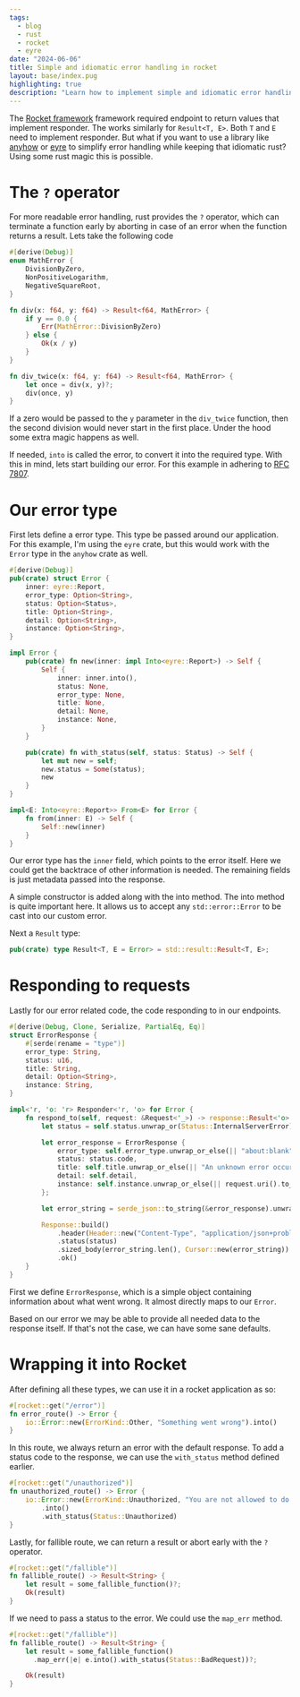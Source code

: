 ```yaml
---
tags:
  - blog
  - rust
  - rocket
  - eyre
date: "2024-06-06"
title: Simple and idiomatic error handling in rocket
layout: base/index.pug
highlighting: true
description: "Learn how to implement simple and idiomatic error handling in the Rocket framework using Rust. This guide explores leveraging the `eyre` crate, custom error types, the `?` operator, and RFC 7807-compliant error responses for clean and maintainable code."
---
```


The [Rocket framework](https://rocket.rs/) framework required endpoint to
return values that implement responder. The works similarly for `Result<T, E>`.
Both `T` and `E` need to implement responder. But what if you want to use a
library like [anyhow](https://github.com/dtolnay/anyhow) or
[eyre](https://github.com/eyre-rs/eyre) to simplify error handling while
keeping that idiomatic rust? Using some rust magic this is possible.

# The `?` operator

For more readable error handling, rust provides the `?` operator, which can
terminate a function early by aborting in case of an error when the function
returns a result. Lets take the following code

```rust
#[derive(Debug)]
enum MathError {
    DivisionByZero,
    NonPositiveLogarithm,
    NegativeSquareRoot,
}

fn div(x: f64, y: f64) -> Result<f64, MathError> {
    if y == 0.0 {
        Err(MathError::DivisionByZero)
    } else {
        Ok(x / y)
    }
}

fn div_twice(x: f64, y: f64) -> Result<f64, MathError> {
    let once = div(x, y)?;
    div(once, y)
}
```

If a zero would be passed to the `y` parameter in the `div_twice` function,
then the second division would never start in the first place. Under the hood
some extra magic happens as well.

If needed, `into` is called the error, to convert it into the required type.
With this in mind, lets start building our error. For this example in adhering
to [RFC 7807](https://datatracker.ietf.org/doc/html/rfc7807).

# Our error type

First lets define a error type. This type be passed around our application. For
this example, I'm using the `eyre` crate, but this would work with the `Error`
type in the `anyhow` crate as well.

```rust
#[derive(Debug)]
pub(crate) struct Error {
    inner: eyre::Report,
    error_type: Option<String>,
    status: Option<Status>,
    title: Option<String>,
    detail: Option<String>,
    instance: Option<String>,
}

impl Error {
    pub(crate) fn new(inner: impl Into<eyre::Report>) -> Self {
        Self {
            inner: inner.into(),
            status: None,
            error_type: None,
            title: None,
            detail: None,
            instance: None,
        }
    }

    pub(crate) fn with_status(self, status: Status) -> Self {
        let mut new = self;
        new.status = Some(status);
        new
    }
}

impl<E: Into<eyre::Report>> From<E> for Error {
    fn from(inner: E) -> Self {
        Self::new(inner)
    }
}
```

Our error type has the `inner` field, which points to the error itself. Here we
could get the backtrace of other information is needed. The remaining fields is
just metadata passed into the response.

A simple constructor is added along with the into method. The into method is
quite important here. It allows us to accept any `std::error::Error` to be cast
into our custom error.

Next a `Result` type:

```rust
pub(crate) type Result<T, E = Error> = std::result::Result<T, E>;
```

# Responding to requests

Lastly for our error related code, the code responding to in our endpoints.

```rust
#[derive(Debug, Clone, Serialize, PartialEq, Eq)]
struct ErrorResponse {
    #[serde(rename = "type")]
    error_type: String,
    status: u16,
    title: String,
    detail: Option<String>,
    instance: String,
}

impl<'r, 'o: 'r> Responder<'r, 'o> for Error {
    fn respond_to(self, request: &Request<'_>) -> response::Result<'o> {
        let status = self.status.unwrap_or(Status::InternalServerError);

        let error_response = ErrorResponse {
            error_type: self.error_type.unwrap_or_else(|| "about:blank".to_string()),
            status: status.code,
            title: self.title.unwrap_or_else(|| "An unknown error occured".to_string()),
            detail: self.detail,
            instance: self.instance.unwrap_or_else(|| request.uri().to_string()),
        };

        let error_string = serde_json::to_string(&error_response).unwrap();

        Response::build()
            .header(Header::new("Content-Type", "application/json+problem"))
            .status(status)
            .sized_body(error_string.len(), Cursor::new(error_string))
            .ok()
    }
}
```

First we define `ErrorResponse`, which is a simple object containing
information about what went wrong. It almost directly maps to our `Error`.

Based on our error we may be able to provide all needed data to the response
itself. If that's not the case, we can have some sane defaults.

# Wrapping it into Rocket

After defining all these types, we can use it in a rocket application as so:

```rust
#[rocket::get("/error")]
fn error_route() -> Error {
    io::Error::new(ErrorKind::Other, "Something went wrong").into()
}
```

In this route, we always return an error with the default response. To add a
status code to the response, we can use the `with_status` method defined
earlier.

```rust
#[rocket::get("/unauthorized")]
fn unauthorized_route() -> Error {
    io::Error::new(ErrorKind::Unauthorized, "You are not allowed to do this")
        .into()
        .with_status(Status::Unauthorized)
}
```

Lastly, for fallible route, we can return a result or abort early with the `?`
operator.

```rust
#[rocket::get("/fallible")]
fn fallible_route() -> Result<String> {
    let result = some_fallible_function()?;
    Ok(result)
}
```

If we need to pass a status to the error. We could use the `map_err` method.

```rust
#[rocket::get("/fallible")]
fn fallible_route() -> Result<String> {
    let result = some_fallible_function()
      .map_err(|e| e.into().with_status(Status::BadRequest))?;

    Ok(result)
}
```
